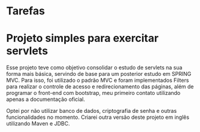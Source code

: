 # Tarefas
<h1>Projeto simples para exercitar servlets</h1>

Esse projeto teve como objetivo consolidar o estudo de servlets na sua forma mais básica, servindo de base para um posterior estudo em SPRING MVC. Para isso, foi utilizado o padrão MVC e foram implementados Filters para realizar o controle de acesso e redirecionamento das páginas, além de programar o front-end com bootstrap, meu primeiro contato utilizando apenas a documentação oficial.
			
Optei por não utilizar banco de dados, criptografia de senha e outras funcionalidades no momento. Criarei outra versão deste projeto em inglês utilizando Maven e JDBC.
